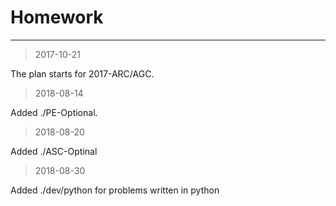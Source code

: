 ﻿# Homework
---
> 2017-10-21

The plan starts for 2017-ARC/AGC.

> 2018-08-14

Added ./PE-Optional.

> 2018-08-20

Added ./ASC-Optinal

> 2018-08-30

Added ./dev/python for problems written in python
